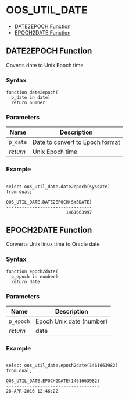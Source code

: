 # OOS_UTIL_DATE






- [DATE2EPOCH Function](#date2epoch)
- [EPOCH2DATE Function](#epoch2date)












 
## DATE2EPOCH Function<a name="date2epoch"></a>


<p>
<p>Coverts date to Unix Epoch time</p>
</p>

### Syntax
```plsql
function date2epoch(
  p_date in date)
  return number
```

### Parameters
Name | Description
--- | ---
`p_date` | Date to convert to Epoch format
*return* | Unix Epoch time
 
 


### Example
```plsql

select oos_util_date.date2epoch(sysdate)
from dual;

OOS_UTIL_DATE.DATE2EPOCH(SYSDATE)
---------------------------------
                       1461663997
```



 
## EPOCH2DATE Function<a name="epoch2date"></a>


<p>
<p>Converts Unix linux time to Oracle date</p>
</p>

### Syntax
```plsql
function epoch2date(
  p_epoch in number)
  return date
```

### Parameters
Name | Description
--- | ---
`p_epoch` | Epoch Unix date (number)
*return* | date
 
 


### Example
```plsql

select oos_util_date.epoch2date(1461663982)
from dual;

OOS_UTIL_DATE.EPOCH2DATE(1461663982)
------------------------------------
26-APR-2016 12:46:22
```



 
